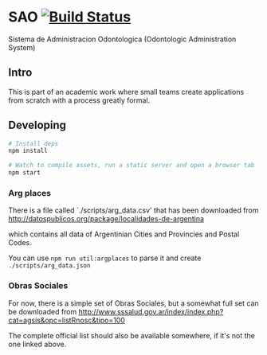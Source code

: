 SAO [![Build Status](https://travis-ci.org/franleplant/sao.svg)](https://travis-ci.org/franleplant/sao)
====

Sistema de Administracion Odontologica (Odontologic Administration System)

## Intro

This is part of an academic work where small teams create applications from scratch
with a process greatly formal.

## Developing

```bash
# Install deps
npm install

# Watch to compile assets, run a static server and open a browser tab
npm start
```



### Arg places 

There is a file called `./scripts/arg_data.csv'
that has been downloaded from
http://datospublicos.org/package/localidades-de-argentina

which contains all data of Argentinian Cities and Provincies and Postal Codes.

You can use `npm run util:argplaces` to parse it and create
`./scripts/arg_data.json`

### Obras Sociales

For now, there is a simple set of Obras Sociales, but a somewhat full set
can be downloaded from http://www.sssalud.gov.ar/index/index.php?cat=agsis&opc=listRnosc&tipo=100

The complete official list should also be available somewhere, if it's not the one linked above.
